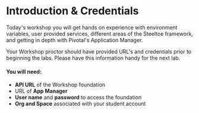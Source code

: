 # Introduction & Credentials

Today's workshop you will get hands on experience with environment variables, user provided services, different areas of the Steeltoe framework, and getting in depth with Pivotal's Application Manager.

Your Workshop proctor should have provided URL's and credentials prior to beginning the labs. Please have this information handy for the next lab.

#### You will need:
 - **API URL** of the Workshop foundation
 - URL of **App Manager**
 - **User name** and **password** to access the foundation
 - **Org and Space** associated with your student account

